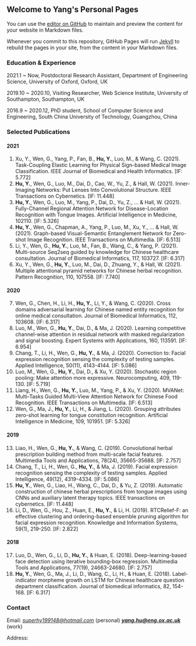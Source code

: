 ## Welcome to Yang's Personal Pages

You can use the [editor on GitHub](https://github.com/superhy/superhy.github.io/edit/main/README.md) to maintain and preview the content for your website in Markdown files.

Whenever you commit to this repository, GitHub Pages will run [Jekyll](https://jekyllrb.com/) to rebuild the pages in your site, from the content in your Markdown files.

### Education & Experience

2021.1 ~ Now, Postdoctoral Research Assistant, Department of Engineering Science, University of Oxford, Oxford, UK

2019.10 ~ 2020.10, Visiting Researcher, Web Science Institute, University of Southampton, Southampton, UK

2016.9 ~ 2020.12, PhD student, School of Computer Science and Engineering, South China University of Technology, Guangzhou, China

### Selected Publications

#### 2021
1. Xu, Y., Wen, G., Yang, P., Fan, B., **Hu, Y.**, Luo, M., & Wang, C. (2021). Task-Coupling Elastic Learning for Physical Sign-based Medical Image Classification. IEEE Journal of Biomedical and Health Informatics. [IF: 5.772]
2. **Hu, Y.**, Wen, G., Luo, M., Dai, D., Cao, W., Yu, Z., & Hall, W. (2021). Inner-Imaging Networks: Put Lenses Into Convolutional Structure. IEEE Transactions on Cybernetics. [IF: 11.448]
3. **Hu, Y.**, Wen, G., Luo, M., Yang, P., Dai, D., Yu, Z., ... & Hall, W. (2021). Fully-Channel Regional Attention Network for Disease-Location Recognition with Tongue Images. Artificial Intelligence in Medicine, 102110. [IF: 5.326]
4. **Hu, Y.**, Wen, G., Chapman, A., Yang, P., Luo, M., Xu, Y., ... & Hall, W. (2021). Graph-based Visual-Semantic Entanglement Network for Zero-shot Image Recognition. IEEE Transactions on Multimedia. [IF: 6.513]
5. Li, Y., Wen, G., **Hu, Y.**, Luo, M., Fan, B., Wang, C., & Yang, P. (2021). Multi-source Seq2seq guided by knowledge for Chinese healthcare consultation. Journal of Biomedical Informatics, 117, 103727. [IF: 6.317]
6. Xu, Y., Wen, G., **Hu, Y.**, Luo, M., Dai, D., Zhuang, Y., & Hall, W. (2021). Multiple attentional pyramid networks for Chinese herbal recognition. Pattern Recognition, 110, 107558. [IF: 7.740]

#### 2020
7. Wen, G., Chen, H., Li, H., **Hu, Y.**, Li, Y., & Wang, C. (2020). Cross domains adversarial learning for Chinese named entity recognition for online medical consultation. Journal of Biomedical Informatics, 112, 103608. [IF: 6.317]
8. Luo, M., Wen, G., **Hu, Y.**, Dai, D., & Ma, J. (2020). Learning competitive channel-wise attention in residual network with masked regularization and signal boosting. Expert Systems with Applications, 160, 113591. [IF: 6.954]
9. Chang, T., Li, H., Wen, G., **Hu, Y.**, & Ma, J. (2020). Correction to: Facial expression recognition sensing the complexity of testing samples. Applied Intelligence, 50(11), 4143-4144. [IF: 5.086]
10. Luo, M., Wen, G., **Hu, Y.**, Dai, D., & Xu, Y. (2020). Stochastic region pooling: Make attention more expressive. Neurocomputing, 409, 119-130. [IF: 5.719]
11. Liang, H., Wen, G., **Hu, Y.**, Luo, M., Yang, P., & Xu, Y. (2020). MVANet: Multi-Tasks Guided Multi-View Attention Network for Chinese Food Recognition. IEEE Transactions on Multimedia. [IF: 6.513]
12. Wen, G., Ma, J., **Hu, Y.**, Li, H., & Jiang, L. (2020). Grouping attributes zero-shot learning for tongue constitution recognition. Artificial Intelligence in Medicine, 109, 101951. [IF: 5.326]

#### 2019
13. Liao, H., Wen, G., **Hu, Y.**, & Wang, C. (2019). Convolutional herbal prescription building method from multi-scale facial features. Multimedia Tools and Applications, 78(24), 35665-35688. [IF: 2.757]
14. Chang, T., Li, H., Wen, G., **Hu, Y.**, & Ma, J. (2019). Facial expression recognition sensing the complexity of testing samples. Applied Intelligence, 49(12), 4319-4334. [IF: 5.086]
15. **Hu, Y.**, Wen, G., Liao, H., Wang, C., Dai, D., & Yu, Z. (2019). Automatic construction of chinese herbal prescriptions from tongue images using CNNs and auxiliary latent therapy topics. IEEE transactions on cybernetics. [IF: 11.448]
16. Li, D., Wen, G., Hou, Z., Huan, E., **Hu, Y.**, & Li, H. (2019). RTCRelief-F: an effective clustering and ordering-based ensemble pruning algorithm for facial expression recognition. Knowledge and Information Systems, 59(1), 219-250. [IF: 2.822]

#### 2018
17. Luo, D., Wen, G., Li, D., **Hu, Y.**, & Huan, E. (2018). Deep-learning-based face detection using iterative bounding-box regression. Multimedia Tools and Applications, 77(19), 24663-24680. [IF: 2.757]
18. **Hu, Y.**, Wen, G., Ma, J., Li, D., Wang, C., Li, H., & Huan, E. (2018). Label-indicator morpheme growth on LSTM for Chinese healthcare question department classification. Journal of biomedical informatics, 82, 154-168. [IF: 6.317]

### Contact

Email: *superhy199148@hotmail.com* (personal) ***yang.hu@eng.ox.ac.uk*** (work)

Address:
